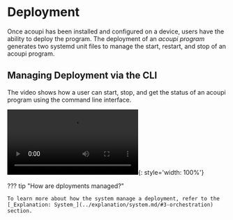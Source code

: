 # Deployment

Once acoupi has been installed and configured on a device, users have the ability to deploy the program. 
The deployment of an _acoupi program_ generates two systemd unit files to manage the start, restart, and stop of an acoupi program. 

## Managing Deployment via the CLI
The video shows how a user can start, stop, and get the status of an acoupi program using the command line interface.

![type:video](../img/acoupi_deployment.mp4){: style='width: 100%'}

??? tip "How are dployments managed?"

    To learn more about how the system manage a deployment, refer to the [_Explanation: System_](../explanation/system.md/#3-orchestration) section. 
